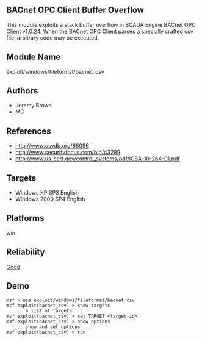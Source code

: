 ## BACnet OPC Client Buffer Overflow

This module exploits a stack buffer overflow in SCADA Engine 
BACnet OPC Client v1.0.24. When the BACnet OPC Client parses 
a specially crafted csv file, arbitrary code may be 
executed.


## Module Name
exploit/windows/fileformat/bacnet_csv

## Authors
* Jeremy Brown
* MC


## References
* http://www.osvdb.org/68096
* http://www.securityfocus.com/bid/43289
* http://www.us-cert.gov/control_systems/pdf/ICSA-10-264-01.pdf



## Targets
* Windows XP SP3 English
* Windows 2000 SP4 English


## Platforms
win

## Reliability
[Good](https://github.com/rapid7/metasploit-framework/wiki/Exploit-Ranking)

## Demo

```
msf > use exploit/windows/fileformat/bacnet_csv
msf exploit(bacnet_csv) > show targets
   ... a list of targets ...
msf exploit(bacnet_csv) > set TARGET <target-id>
msf exploit(bacnet_csv) > show options
   ... show and set options ...
msf exploit(bacnet_csv) > run
```
    
    